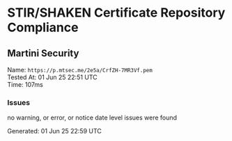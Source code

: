 # STIR/SHAKEN Certificate Repository Compliance

## Martini Security

Name: `https://p.mtsec.me/2e5a/CrfZH-7MR3Vf.pem`\
Tested At: 01 Jun 25 22:51 UTC\
Time: 107ms

### Issues

no warning, or error, or notice date level issues were found

Generated: 01 Jun 25 22:59 UTC